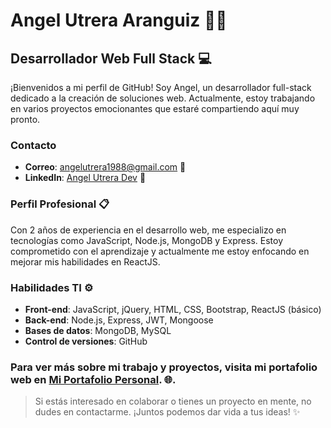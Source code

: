 # Angel Utrera Aranguiz :man_technologist:

## Desarrollador Web Full Stack :computer:

¡Bienvenidos a mi perfil de GitHub! Soy Angel, un desarrollador full-stack dedicado a la creación de soluciones web. Actualmente, estoy trabajando en varios proyectos emocionantes que estaré compartiendo aquí muy pronto.

### Contacto
- **Correo**: angelutrera1988@gmail.com :email:
- **LinkedIn**: [Angel Utrera Dev](https://www.linkedin.com/in/angel-utrera-dev/) :link:

### Perfil Profesional :clipboard:
Con 2 años de experiencia en el desarrollo web, me especializo en tecnologías como JavaScript, Node.js, MongoDB y Express. Estoy comprometido con el aprendizaje y actualmente me estoy enfocando en mejorar mis habilidades en ReactJS.

### Habilidades TI :gear:
- **Front-end**: JavaScript, jQuery, HTML, CSS, Bootstrap, ReactJS (básico)
- **Back-end**: Node.js, Express, JWT, Mongoose
- **Bases de datos**: MongoDB, MySQL
- **Control de versiones**: GitHub

### Para ver más sobre mi trabajo y proyectos, visita mi portafolio web en [Mi Portafolio Personal](https://www.angelutreradev.website). :globe_with_meridians:.

> Si estás interesado en colaborar o tienes un proyecto en mente, no dudes en contactarme. ¡Juntos podemos dar vida a tus ideas! :sparkles:
<!---
angelutreradev/angelutreradev is a ✨ special ✨ repository because its `README.md` (this file) appears on your GitHub profile.
You can click the Preview link to take a look at your changes.
--->
